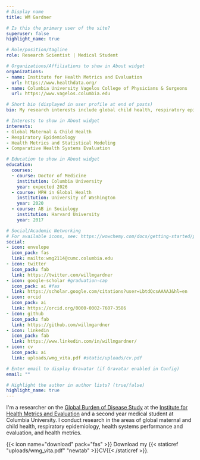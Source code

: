 ```yaml
---
# Display name
title: WM Gardner

# Is this the primary user of the site?
superuser: false
highlight_name: true

# Role/position/tagline
role: Research Scientist | Medical Student

# Organizations/Affiliations to show in About widget
organizations:
- name: Institute for Health Metrics and Evaluation
  url: https://www.healthdata.org/
- name: Columbia University Vagelos College of Physicians & Surgeons
  url: https://www.vagelos.columbia.edu

# Short bio (displayed in user profile at end of posts)
bio: My research interests include global child health, respiratory epidemiology, and statistical modeling.

# Interests to show in About widget
interests:
- Global Maternal & Child Health 
- Respiratory Epidemiology
- Health Metrics and Statistical Modeling
- Comparative Health Systems Evaluation

# Education to show in About widget
education:
  courses:
  - course: Doctor of Medicine
    institution: Columbia University
    year: expected 2026
  - course: MPH in Global Health
    institution: University of Washington
    year: 2020
  - course: AB in Sociology
    institution: Harvard University
    year: 2017

# Social/Academic Networking
# For available icons, see: https://wowchemy.com/docs/getting-started/page-builder/#icons
social:
- icon: envelope
  icon_pack: fas
  link: mailto:wmg2114@cumc.columbia.edu
- icon: twitter
  icon_pack: fab
  link: https://twitter.com/willmgardner
- icon: google-scholar #graduation-cap  
  icon_pack: ai #fas
  link: https://scholar.google.com/citations?user=LbtdQcsAAAAJ&hl=en
- icon: orcid
  icon_pack: ai
  link: https://orcid.org/0000-0002-7607-3586
- icon: github
  icon_pack: fab
  link: https://github.com/willmgardner
- icon: linkedin
  icon_pack: fab
  link: https://www.linkedin.com/in/willmgardner/
- icon: cv
  icon_pack: ai
  link: uploads/wmg_vita.pdf #static/uploads/cv.pdf

# Enter email to display Gravatar (if Gravatar enabled in Config)
email: ""

# Highlight the author in author lists? (true/false)
highlight_name: true
---
```


I'm a researcher on the [Global Burden of Disease Study](https://www.healthdata.org/gbd) at the [Institute for Health Metrics and Evaluation](https://www.heatlthdata.org) and a second year medical student at Columbia University. I conduct research in the areas of global maternal and child health, respiratory epidemiology, health systems performance and evaluation, and health metrics.

{{< icon name="download" pack="fas" >}} Download my {{< staticref "uploads/wmg_vita.pdf" "newtab" >}}CV{{< /staticref >}}.
